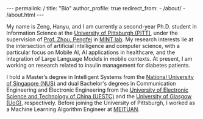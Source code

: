 <meta name="google-site-verification" content="bgl5UI6C2gkaETluUyIwUhA0IhAezbQXQWS8NPxDd1w" />
---
permalink: /
title: "Bio"
author_profile: true
redirect_from: 
  - /about/
  - /about.html
---


My name is Zeng, Hanyu, and I am currently a second-year Ph.D. student in Information Science at the [University of Pittsburgh (PITT)](https://www.pitt.edu/), under the supervision of [Prof. Zhou, Pengfei](https://zhoupf.github.io/) in [MINT lab](https://mintpitt.github.io/). My research interests lie at the intersection of artificial intelligence and computer science, with a particular focus on Mobile AI, AI applications in healthcare, and the integration of Large Language Models in mobile contexts. At present, I am working on research related to insulin management for diabetes patients.

I hold a Master’s degree in Intelligent Systems from the [National University of Singapore (NUS)](https://nus.edu.sg/) and dual Bachelor's degrees in Communication Engineering and Electronic Engineering from the [University of Electronic Science and Technology of China (UESTC)](https://en.uestc.edu.cn/) and the [University of Glasgow (UoG)](https://www.gla.ac.uk/), respectively. Before joining the University of Pittsburgh, I worked as a Machine Learning Algorithm Engineer at [MEITUAN](https://www.meituan.com/).



